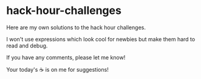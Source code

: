 # hack-hour-challenges
Here are my own solutions to the hack hour challenges.

I won't use expressions which look cool for newbies but make them hard to read and debug.

If you have any comments, please let me know! 

Your today's :coffee: is on me for suggestions!

